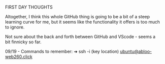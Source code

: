 FIRST DAY THOUGHTS

Altogether, I think this whole GitHub thing is going to be a bit of a steep learning curve for me, but it seems like the functionality it offers is too much to ignore.

Not sure about the back and forth between GitHub and VScode - seems a bit finnicky so far.

09/19 - 
Commands to remember:
➜  ssh -i (key location) ubuntu@abloo-web260.click
